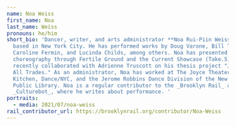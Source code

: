 ```yaml
---
name: Noa Weiss
first_name: Noa
last_name: Weiss
pronouns: he/him
short_bio: 'Dancer, writer, and arts administrator **Noa Rui-Piin Weiss** is
  based in New York City. He has performed works by Doug Varone, Bill T. Jones,
  Caroline Fermin, and Lucinda Childs, among others. Noa has presented
  choreography through Fertile Ground and the Current Showcase (Take.5), and
  recently collaborated with Adrienne Truscott on his thesis project "Jack of
  All Trades." As an administrator, Noa has worked at The Joyce Theater, The
  Kitchen, Dance/NYC, and the Jerome Robbins Dance Division of the New York
  Public Library. Noa is a regular contributor to the _Brooklyn Rail_ and
  _Culturebot_, where he writes about performance. '
portraits:
  - media: 2021/07/noa-weiss
rail_contributor_url: https://brooklynrail.org/contributor/Noa-Weiss
---
```

